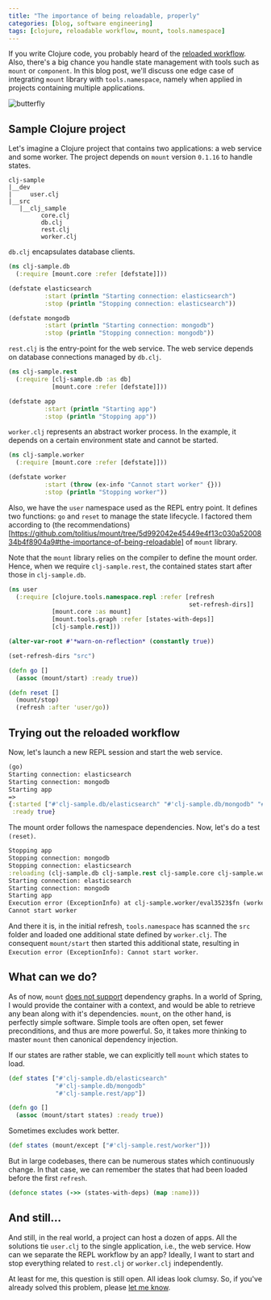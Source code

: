 ```yaml
---
title: "The importance of being reloadable, properly"
categories: [blog, software engineering]
tags: [clojure, reloadable workflow, mount, tools.namespace]
---
```


If you write Clojure code, you probably heard of the 
[reloaded workflow](http://thinkrelevance.com/blog/2013/06/04/clojure-workflow-reloaded).
Also, there's a big chance you handle state management with tools 
such as `mount` or `component`. In this blog post, we'll discuss one
edge case of integrating `mount` library with `tools.namespace`, namely
when applied in projects containing multiple applications.

![butterfly](/blog/assets/butterfly.jpg)

## Sample Clojure project

Let's imagine a Clojure project that contains two applications: a web service
and some worker. The project depends on `mount` version `0.1.16` to handle
states.

```
clj-sample
|__dev
|     user.clj
|__src
   |__clj_sample
         core.clj
         db.clj
         rest.clj
         worker.clj
``` 

`db.clj` encapsulates database clients.

```clojure
(ns clj-sample.db
  (:require [mount.core :refer [defstate]]))

(defstate elasticsearch
          :start (println "Starting connection: elasticsearch")
          :stop (println "Stopping connection: elasticsearch"))

(defstate mongodb
          :start (println "Starting connection: mongodb")
          :stop (println "Stopping connection: mongodb"))

```

`rest.clj` is the entry-point for the web service. The web service 
depends on database connections managed by `db.clj`.

```clojure
(ns clj-sample.rest
  (:require [clj-sample.db :as db]
            [mount.core :refer [defstate]]))

(defstate app
          :start (println "Starting app")
          :stop (println "Stopping app"))
```

`worker.clj` represents an abstract worker process. In the example, it 
depends on a certain environment state and cannot be started.

```clojure
(ns clj-sample.worker
  (:require [mount.core :refer [defstate]]))

(defstate worker
          :start (throw (ex-info "Cannot start worker" {}))
          :stop (println "Stopping worker"))
```

Also, we have the `user` namespace used as the REPL entry point. It defines
two functions: `go` and `reset` to manage the state lifecycle. I factored them according to (the recommendations)[https://github.com/tolitius/mount/tree/5d992042e45449e4f13c030a5200834b4f8904a9#the-importance-of-being-reloadable]
of `mount` library. 

Note that the `mount` library relies on the compiler to define the mount order.
Hence, when we require `clj-sample.rest`, the contained states start 
after those in `clj-sample.db`.

```clojure
(ns user
  (:require [clojure.tools.namespace.repl :refer [refresh
                                                  set-refresh-dirs]]
            [mount.core :as mount]
            [mount.tools.graph :refer [states-with-deps]]
            [clj-sample.rest]))

(alter-var-root #'*warn-on-reflection* (constantly true))

(set-refresh-dirs "src")

(defn go []
  (assoc (mount/start) :ready true))

(defn reset []
  (mount/stop)
  (refresh :after 'user/go))
```

## Trying out the reloaded workflow

Now, let's launch a new REPL session and start the web service.

```clojure
(go)
Starting connection: elasticsearch
Starting connection: mongodb
Starting app
=>
{:started ["#'clj-sample.db/elasticsearch" "#'clj-sample.db/mongodb" "#'clj-sample.rest/app"],
 :ready true}
```

The mount order follows the namespace dependencies. Now, let's do a test `(reset)`.

```clojure
Stopping app
Stopping connection: mongodb
Stopping connection: elasticsearch
:reloading (clj-sample.db clj-sample.rest clj-sample.core clj-sample.worker)
Starting connection: elasticsearch
Starting connection: mongodb
Starting app
Execution error (ExceptionInfo) at clj-sample.worker/eval3523$fn (worker.clj:5).
Cannot start worker
```

And there it is, in the initial refresh, `tools.namespace` has scanned the `src` folder
and loaded one additional state defined by `worker.clj`. The consequent `mount/start` then
started this additional state, resulting in `Execution error (ExceptionInfo): Cannot start worker`.

## What can we do?

As of now, `mount` [does not support](https://github.com/tolitius/mount/tree/5d992042e45449e4f13c030a5200834b4f8904a9#dependencies) dependency
graphs. In a world of Spring, I would provide the container with a context, and
would be able to retrieve any bean along with it's dependencies. `mount`, on the other hand,
is perfectly simple software. Simple tools are often open, set fewer preconditions, and thus 
are more powerful. So, it takes more thinking to master `mount` then canonical dependency injection.

If our states are rather stable, we can explicitly tell `mount` which 
states to load.

```clojure
(def states ["#'clj-sample.db/elasticsearch"
             "#'clj-sample.db/mongodb"
             "#'clj-sample.rest/app"])

(defn go []
  (assoc (mount/start states) :ready true))
```

Sometimes excludes work better.

```clojure
(def states (mount/except ["#'clj-sample.rest/worker"]))
```

But in large codebases, there can be numerous states which continuously change.
In that case, we can remember the states that had been loaded before the 
first `refresh`. 

```clojure
(defonce states (->> (states-with-deps) (map :name)))
``` 

## And still...

And still, in the real world, a project can host a dozen of apps. 
All the solutions tie `user.clj` to the single application, i.e., the web service. 
How can we separate the REPL workflow by an app? Ideally, I want to start and stop everything 
related to `rest.clj` or `worker.clj` independently. 

At least for me, this question is still open. All ideas look clumsy. So, if you've already 
solved this problem, please [let me know](https://twitter.com/shapiydev).
